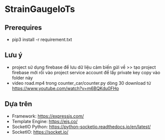 # StrainGaugeIoTs

## Prerequires

- pip3 install -r requirement.txt

## Lưu ý
- project sử dụng firebase để lưu dữ liệu cảm biến gửi về >> tạo project firebase mới rồi vào project service account để lấy private key copy vào folder này
- video road.mp4 trong counter_car/counter.py dòng 30 download từ https://www.youtube.com/watch?v=m6BQKdu0FHo

## Dựa trên
- Framework: https://expressjs.com/
- Template Engine: https://ejs.co/
- SocketIO Python: https://python-socketio.readthedocs.io/en/latest/
- SocketIO: https://socket.io/